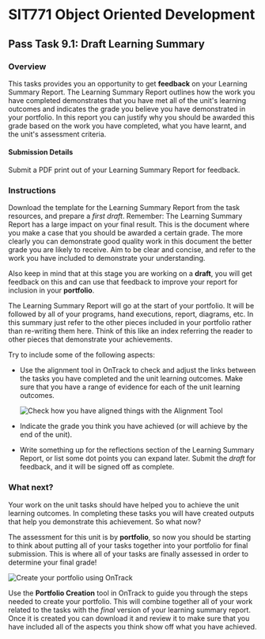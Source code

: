 <div id="banner"></div>

# SIT771 Object Oriented Development

## Pass Task 9.1: Draft Learning Summary

### Overview
This tasks provides you an opportunity to get **feedback** on your Learning Summary Report. The Learning Summary Report outlines how the work you have completed demonstrates that you have met all of the unit's learning outcomes and indicates the grade you believe you have demonstrated in your portfolio. In this report you can justify why you should be awarded this grade based on the work you have completed, what you have learnt, and the unit's assessment criteria.

#### Submission Details
Submit a PDF print out of your Learning Summary Report for feedback.

### Instructions
Download the template for the Learning Summary Report from the task resources, and prepare a _first draft_. 
Remember: The Learning Summary Report has a large impact on your final result. This is the document where you make a case that you should be awarded a certain grade. The more clearly you can demonstrate good quality work in this document the better grade you are likely to receive. Aim to be clear and concise, and refer to the work you have included to demonstrate your understanding.

Also keep in mind that at this stage you are working on a **draft**, you will get feedback on this and can use that feedback to improve your report for inclusion in your **portfolio**.

The Learning Summary Report will go at the start of your portfolio. It will be followed by all of your programs, hand executions, report, diagrams, etc. In this summary just refer to the other pieces included in your portfolio rather than re-writing them here. Think of this like an index referring the reader to other pieces that demonstrate your achievements.

<div style="page-break-after:always;"></div>

Try to include some of the following aspects:

* Use the alignment tool in OnTrack to check and adjust the links between the tasks you have completed and the unit learning outcomes. Make sure that you have a range of evidence for each of the unit learning outcomes.

    ![Check how you have aligned things with the Alignment Tool](images/AlignmentTool.png)

* Indicate the grade you think you have achieved (or will achieve by the end of the unit).

* Write something up for the reflections section of the Learning Summary Report, or list some dot points you can expand later.
Submit the _draft_ for feedback, and it will be signed off as complete.

### What next?
Your work on the unit tasks should have helped you to achieve the unit learning outcomes. In completing these tasks you will have created outputs that help you demonstrate this achievement. So what now?

The assessment for this unit is by **portfolio**, so now you should be starting to think about putting all of your tasks together into your portfolio for final submission. This is where all of your tasks are finally assessed in order to determine your final grade!

![Create your portfolio using OnTrack](images/PortfolioCreation.png)

Use the **Portfolio Creation** tool in OnTrack to guide you through the steps needed to create your portfolio. This will combine together all of your work related to the tasks with the _final_ version of your learning summary report. Once it is created you can download it and review it to make sure that you have included all of the aspects you think show off what you have achieved.